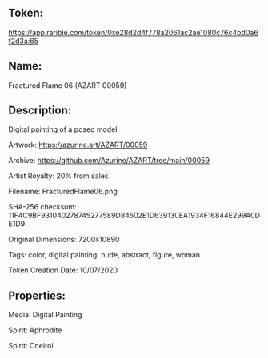 ## Token:

https://app.rarible.com/token/0xe28d2d4f778a2061ac2ae1080c76c4bd0a6f2d3a:65

## Name:

Fractured Flame 06 (AZART 00059)

## Description: 

Digital painting of a posed model.

Artwork: https://azurine.art/AZART/00059

Archive: https://github.com/Azurine/AZART/tree/main/00059

Artist Royalty: 20% from sales

Filename: FracturedFlame06.png

SHA-256 checksum: 11F4C9BF931040278745277589D84502E1D639130EA1934F16844E299A0DE1D9

Original Dimensions: 7200x10890

Tags: color, digital painting, nude, abstract, figure, woman 

Token Creation Date: 10/07/2020

## Properties:

Media: Digital Painting

Spirit: Aphrodite

Spirit: Oneiroi